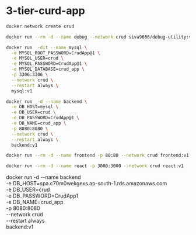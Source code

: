 # 3-tier-curd-app


```bash
docker network create crud
```
```bash
docker run --rm -d --name debug --network crud siva9666/debug-utility:v1
```

```bash
docker run  -dit --name mysql \
  -e MYSQL_ROOT_PASSWORD=CrudApp@1 \
  -e MYSQL_USER=crud \
  -e MYSQL_PASSWORD=CrudApp@1 \
  -e MYSQL_DATABASE=crud_app \
  -p 3306:3306 \
  --network crud \
  --restart always \
  mysql:v1
```

```bash
docker run  -d --name backend \
  -e DB_HOST=mysql \
  -e DB_USER=crud \
  -e DB_PASSWORD=CrudApp@1 \
  -e DB_NAME=crud_app \
  -p 8080:8080 \
  --network crud \
  --restart always \
  backend:v1
```

```bash
docker run --rm -d --name frontend -p 80:80 --network crud frontend:v1
```

```bash
docker run --rm -d --name react -p 3000:3000 --network crud react:v1
```

docker run  -d --name backend \
  -e DB_HOST=spa.c70m0wekgexs.ap-south-1.rds.amazonaws.com \
  -e DB_USER=crud \
  -e DB_PASSWORD=CrudApp1 \
  -e DB_NAME=crud_app \
  -p 8080:8080 \
  --network crud \
  --restart always \
  backend:v1